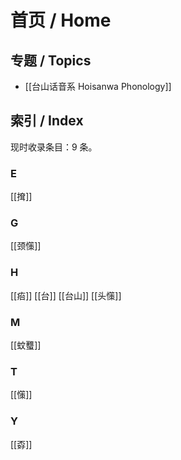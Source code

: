 # 首页 / Home

## 专题 / Topics

- [[台山话音系 Hoisanwa Phonology]]
## 索引 / Index

现时收录条目：9 条。

### E

[[𢱕]] 

### G

[[颈憡]] 

### H

[[㾂]] [[台]] [[台山]] [[头憡]] 

### M

[[蚊𧕴]] 

### T

[[憡]] 

### Y

[[孬]] 

